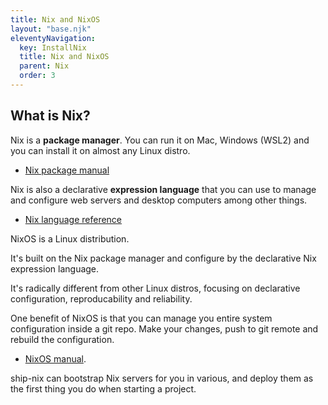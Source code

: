 ```yaml
---
title: Nix and NixOS
layout: "base.njk"
eleventyNavigation:
  key: InstallNix
  title: Nix and NixOS
  parent: Nix
  order: 3
---
```


## What is Nix?

Nix is a **package manager**. You can run it on Mac, Windows (WSL2) and you can install it on almost any Linux distro.

- [Nix package manual](https://NixOS.org/manual/nix/stable/)

Nix is also a declarative **expression language** that you can use to manage and configure web servers and desktop computers among other things.

- [Nix language reference](https://nixos.org/manual/nix/stable/language/index.html)

NixOS is a Linux distribution.

It's built on the Nix package manager and configure by the declarative Nix expression language.

It's radically different from other Linux distros, focusing on declarative configuration, reproducability and reliability.

One benefit of NixOS is that you can manage you entire system configuration inside a git repo. Make your changes, push to git remote and rebuild the configuration.

- [NixOS manual](https://NixOS.org/manual/NixOS/stable/).

ship-nix can bootstrap Nix servers for you in various, and deploy them as the first thing you do when starting a project.
